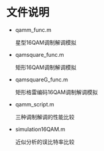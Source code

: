 # 文件说明 #

- qamm_func.m
	
	星型16QAM调制解调模拟

- qamsquare_func.m

	矩形16QAM调制解调模拟

- qamsquareG_func.m

	矩形格雷编码16QAM调制解调模拟

- qamm_script.m

	三种调制解调的性能比较

- simulation16QAM.m

	近似分析的误比特率比较